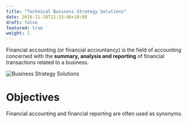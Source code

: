 ```yaml
---
title: "Technical Business Strategy Solutions"
date: 2018-11-18T12:33:46+10:00
draft: false
featured: true
weight: 1
---
```


Financial accounting (or financial accountancy) is the field of accounting concerned with the **summary, analysis and reporting** of financial transactions related to a business.

![Business Strategy Solutions](/images/startae-team-7tXA8xwe4W4-unsplash.jpg)

# Objectives 

Financial accounting and financial reporting are often used as synonyms.

